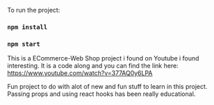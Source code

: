 To run the project: 
### `npm install`

### `npm start`


This is a ECommerce-Web Shop project i found on Youtube i found interesting. It is a code along and you can find the link here: https://www.youtube.com/watch?v=377AQ0y6LPA

Fun project to do with alot of new and fun stuff to learn in this project. Passing props and using react hooks has been really educational. 



